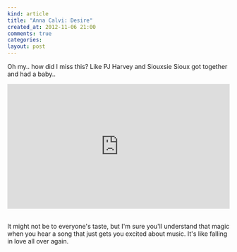 ```yaml
---
kind: article
title: "Anna Calvi: Desire"
created_at: 2012-11-06 21:00
comments: true
categories:
layout: post
---
```


Oh my.. how did I miss this? Like PJ Harvey and Siouxsie Sioux got together and had a baby..

<style>.embed-container { position: relative; padding-bottom: 56.25%; height: 0; overflow: hidden; max-width: 100%; } .embed-container iframe, .embed-container object, .embed-container embed { position: absolute; top: 0; left: 0; width: 100%; height: 100%; }</style><div class='embed-container'><iframe src='https://www.youtube.com/embed/v7UqleCQ4rk' frameborder='0' allowfullscreen></iframe></div>
<br/>
<!--READMORE-->

It might not be to everyone's taste, but I'm sure you'll understand that magic when you hear
a song that just gets you excited about music. It's like falling in love all over again.


